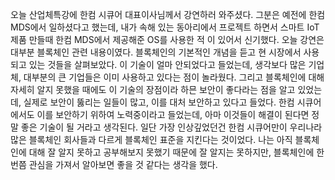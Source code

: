 오늘 산업체특강에 한컴 시큐어 대표이사님께서 강연하러 와주셨다. 그분은 예전에 한컴 MDS에서 일하셨다고 했는데,  내가 속해 있는 동아리에서 프로젝트 하면서 스마트 IoT 제품 만들때 한컴 MDS에서 제공해준 OS를 사용한 적 이 있어서 신기했다.
오늘 강연은 대부분 블록체인 관련 내용이였다. 블록체인의 기본적인 개념을 듣고 현 시장에서 사용되고 있는 것들을 살펴보았다.
이 기술이 얼마 안되었다고 들었는데, 생각보다 많은 기업체, 대부분의 큰 기업들은 이미 사용하고 있다는 점이 놀라웠다. 
그리고 블록체인에 대해 자세히 알지 못했을 때에도 이 기술의 장점이라 하믄 보안이 좋다라는 점을 알고 있었는데, 실제로 보안이
뚫리는 일들이 많고, 이를 대처 보안하고 있다고 들었다. 한컴 시큐어에서도 이를 보안하기 위하여 노력중이라고 들었는데, 아마 이것들이 해결이 된다면 정말 좋은 기술이 될 거라고 생각된다. 일단 가장 인상깊었던건 한컴 시큐어만이 우리나라 많은 블록체인 회사들과 다르게 블록체인 표준을 지킨다는 것이었다. 나는 아직 블록체인에 대해 잘 알지 못하고 공부해보지 못했기 때문에 잘 알지는 못하지만, 블록체인에 한번쯤 관심을 가져서 알아보면 좋을 것 같다는 생각을 했다.
